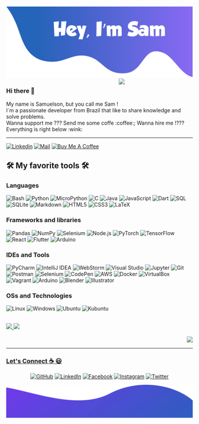 <!--
**SamuelsonEV/SamuelsonEV** is a ✨ _special_ ✨ repository because its `README.md` (this file) appears on your GitHub profile.

Here are some ideas to get you started:

- 🔭 I’m currently working on ...
- 🌱 I’m currently learning ...
- 👯 I’m looking to collaborate on ...
- 🤔 I’m looking for help with ...
- 💬 Ask me about ...
- 📫 How to reach me: ...
- 😄 Pronouns: ...
- ⚡ Fun fact: ...
-->


![alt text](./images/top.svg)  
<img align="right" src="https://github.com/rajput2107/rajput2107/blob/master/Assets/Developer.gif" width='200'/>   

### Hi there 👋  
  
<p align="left">  
My name is Samuelson, but you call me Sam !<br> I`m a passionate developer from Brazil that like to share knowledge and solve problems. <br> Wanna support me ???   Send me some coffe :coffee:; Wanna hire me !??? Everything is right below :wink:  <br>
</p>
  
  ---
   
[![Linkedin](https://img.shields.io/badge/-LinkedIn-blue?style=flat&logo=Linkedin&logoColor=white&link=https://www.linkedin.com/in/samuelson-esteves/)](https://www.linkedin.com/in/samuelson-esteves/)
[![Mail](https://img.shields.io/badge/-Mail-d03f33?style=flat&logo=gmail&logoColor=white&link=mailto:samuelsonsev@gmail.com)](mailto:samuelsonsev@gmail.com)
[![Buy Me A Coffee](https://img.shields.io/badge/-Buy%20Me%20A%20Coffee-ff813f?style=flat&logo=buy-me-a-coffee&logoColor=593128&link=https://ko-fi.com/Q5Q37N7Y9)](https://ko-fi.com/Q5Q37N7Y9)
  
  
## 🛠️ My favorite tools 🛠️
### Languages

![Bash](https://img.shields.io/badge/-Bash-000?&logo=gnubash&color=white)
![Python](https://img.shields.io/badge/-Python-000?&logo=Python&color=white)
![MicroPython](https://img.shields.io/badge/-MicroPython-000?&logo=micropython&logoColor=363535&color=white)
![C](https://img.shields.io/badge/-C-000?&logo=C&color=white)
![Java](https://img.shields.io/badge/-Java-000?&logo=Java&logoColor=007396&color=white)
![JavaScript](https://img.shields.io/badge/-JavaScript-000?&logo=JavaScript&color=white)
![Dart](https://img.shields.io/badge/-Dart-000?&logo=dart&logoColor=3366ff&color=white)
![SQL](https://img.shields.io/badge/-SQL-000?&logo=MySQL&color=white)
![SQLite](https://img.shields.io/badge/-SQLite-000?&logo=sqlite&logoColor=07405e&color=white)
![Markdown](https://img.shields.io/badge/-Markdown-000?&logo=markdown&logoColor=1f0322&color=white)
![HTML5](https://img.shields.io/badge/-HTML5-000?&logo=html5&color=white)
![CSS3](https://img.shields.io/badge/-CSS3-000?&logo=css3&logoColor=1572B6&color=white)
![LaTeX](https://img.shields.io/badge/-LaTeX-000?&logo=latex&logoColor=008080&color=white)

### Frameworks and libraries
![Pandas](https://img.shields.io/badge/-Pandas-000?&logo=pandas&logoColor=00008b&color=white)
![NumPy](https://img.shields.io/badge/-NumPy-000?&logo=numpy&logoColor=7f7fff&color=white)
![Selenium](https://img.shields.io/badge/-Selenium-000?&logo=selenium&logoColor=6d889a&color=white)
![Node.js](https://img.shields.io/badge/-Node.js-000?&logo=node.js&color=white)
![PyTorch](https://img.shields.io/badge/-PyTorch-000?&logo=PyTorch&color=white)
![TensorFlow](https://img.shields.io/badge/-TensorFlow-000?&logo=TensorFlow&color=white)
![React](https://img.shields.io/badge/-React-000?&logo=React&color=white)
![Flutter](https://img.shields.io/badge/-Flutter-000?&logo=flutter&logoColor=00b0ff&color=white)
![Arduino](https://img.shields.io/badge/-Arduino-000?&logo=arduino&logoColor=00979D&color=white)

### IDEs and Tools
![PyCharm](https://img.shields.io/badge/-PyCharm-000?&logo=pycharm&logoColor=000000&color=white)
![IntelliJ IDEA](https://img.shields.io/badge/-intellijidea-000?&logo=intellijidea&logoColor=000000&color=white)
![WebStorm](https://img.shields.io/badge/-WebStorm-000?&logo=webstorm&logoColor=000000&color=white)
![Visual Studio](https://img.shields.io/badge/-VisualStudio-000?&logo=visualstudio&logoColor=c17ad1&color=white)
![Jupyter](https://img.shields.io/badge/-Jupyter-000?&logo=jupyter&logoColor=f37726&color=white)
![Git](https://img.shields.io/badge/-Git-000?&logo=git&logoColor=e84e31&color=white)
![Postman](https://img.shields.io/badge/-Postman-000?&logo=postman&color=white)
![Selenium](https://img.shields.io/badge/-Selenium-000?&logo=selenium&logoColor=6d889a&color=white)
![CodePen](https://img.shields.io/badge/-CodePen-000?&logo=codepen&logoColor=0a0a08&color=white)
![AWS](https://img.shields.io/badge/-AWS-000?&logo=Amazon-AWS&logoColor=F90&color=white)
![Docker](https://img.shields.io/badge/-Docker-000?&logo=Docker&color=white)
![VirtualBox](https://img.shields.io/badge/-VirtualBox-000?&logo=virtualbox&logoColor=17365f&color=white)
![Vagrant](https://img.shields.io/badge/-Vagrant-000?&logo=vagrant&logoColor=278cc6&color=white)
![Arduino](https://img.shields.io/badge/-Arduino-000?&logo=arduino&logoColor=00979D&color=white)
![Blender](https://img.shields.io/badge/-Blender-000?&logo=Blender&color=white)
![Illustrator](https://img.shields.io/badge/-Illustrator-000?&logo=adobeillustrator&logoColor=310000&color=white)

### OSs and Technologies
![Linux](https://img.shields.io/badge/-Linux-000?&logo=Linux&logoColor=000000&color=white)
![Windows](https://img.shields.io/badge/-Windows-000?&logo=windows&logoColor=01A6F0&color=white)
![Ubuntu](https://img.shields.io/badge/-Ubuntu-000?&logo=ubuntu&logoColor=dd4814&color=white)
![Kubuntu](https://img.shields.io/badge/-Kubuntu-000?&logo=kubuntu&logoColor=0077C4&color=white)

<div><br>
  <a href="https://www.linkedin.com/in/samuelson-esteves/">
  <img height="160em" src="https://github-readme-stats.vercel.app/api?username=samuelsonev&show_icons=true&theme=solarized-light&include_all_commits=true&count_private=true">
  <img height="160em" src="https://github-readme-stats.vercel.app/api/top-langs/?username=samuelsonev&layout=compact&langs_count=7&theme=solarized-light">
</div>  
<br>
<img align="right" src="https://estruyf-github.azurewebsites.net/api/VisitorHit?user=samuelsonev&repo=samuelsonev&countColorcountColor&style=flat">
<br>  
  
---  
  
### Let's Connect :coffee: :smiley:
<p align="center">
	<a href="https://github.com/samuelsonev"><img src="https://img.icons8.com/bubbles/50/000000/github.png" alt="GitHub"/></a>
	<a href="https://www.linkedin.com/in/samuelson-esteves/"><img src="https://img.icons8.com/bubbles/50/000000/linkedin.png" alt="LinkedIn"/></a>
	<a href="https://www.facebook.com/sam.samsssfae"><img src="https://img.icons8.com/bubbles/50/000000/facebook-new.png" alt="Facebook"/></a>
	<a href="https://www.instagram.com/samu_uelson/"><img src="https://img.icons8.com/bubbles/50/000000/instagram.png" alt="Instagram"/></a>
	<a href="https://twitter.com/sammm_samu"><img src="https://img.icons8.com/bubbles/50/000000/twitter.png" alt="Twitter"/></a>
</p>



![alt text](./images/bottom.svg)
